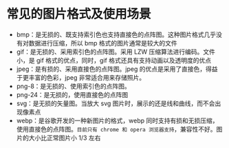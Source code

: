 # 常见的图片格式及使用场景

- bmp：是无损的、既支持索引色也支持直接色的点阵图。这种图片格式几乎没有对数据进行压缩，所以 bmp 格式的图片通常是较大的文件
- gif：是无损的、采用索引色的点阵图。采用 LZW 压缩算法进行编码。文件小，是 gif 格式的优点，同时，gif 格式还具有支持动画以及透明度的优点
- jpeg：是有损的、采用直接色的点阵图。jpeg 的优点是采用了直接色，得益于更丰富的色彩，jpeg 非常适合用来存储照片。
- png-8：是无损的、使用索引色的点阵图。
- png-24：是无损的，使用直接色的点阵图
- svg：是无损的矢量图。当放大 svg 图片时，展示的还是线和曲线，而不会出现像素点
- webp：是谷歌开发的一种新图片的格式，webp 同时支持有损和无损压缩，使用直接色的点阵图。`目前只有 chrome 和 opera 浏览器支持`，兼容性不好。图片的大小比正常图片小 1/3 左右
